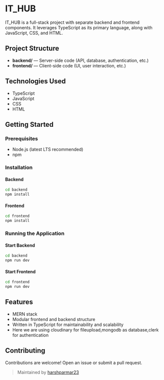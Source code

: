 # IT_HUB

IT_HUB is a full-stack project with separate backend and frontend components. It leverages TypeScript as its primary language, along with JavaScript, CSS, and HTML.

## Project Structure

- **backend/** — Server-side code (API, database, authentication, etc.)
- **frontend/** — Client-side code (UI, user interaction, etc.)

## Technologies Used

- TypeScript
- JavaScript
- CSS
- HTML

## Getting Started

### Prerequisites

- Node.js (latest LTS recommended)
- npm

### Installation

#### Backend

```bash
cd backend
npm install
```

#### Frontend

```bash
cd frontend
npm install
```

### Running the Application

#### Start Backend

```bash
cd backend
npm run dev
```

#### Start Frontend

```bash
cd frontend
npm run dev
```

## Features

- MERN stack
- Modular frontend and backend structure
- Written in TypeScript for maintainability and scalability
- Here we are using cloudinary for fileupload,mongodb as database,clerk for authentication

## Contributing

Contributions are welcome! Open an issue or submit a pull request.

> Maintained by [harshparmar23](https://github.com/harshparmar23)
